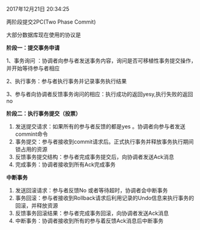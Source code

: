 2017年12月21日 20:34:25

两阶段提交2PC\(Two Phase Commit\)

大部分数据库现在使用的协议是

**阶段一：提交事务申请**

1、事务询问 ：协调者向参与者发送事务内容，询问是否可移植性事务提交操作，并开始等待参与者相应

2、执行事务：参与者执行事务并记录事务执行结果

3、参与者向协调者反馈事务询问的相应：执行成功的返回yesy,执行失败的返回no

**阶段二：执行事务提交（投票）**

1. 发送提交请求：如果所有的参与者反馈的都是yes 。协调者向参与者发送commint命令
2. 事务提交：参与者接收到commit请求后。正式执行事务并释放事务执行期间锁占用的资源
3. 反馈事务提交结构：参与者完成事务提交后，向协调者发送Ack消息
4. 完成事务：协调者接收到所有Ack完成事务

**中断事务**

1. 发送回滚请求：参与者反馈No 或者等待超时，协调者会中断事务
2. 事务回滚：参与者接收到Rollback请求后利用记录的Undo信息来执行事务的回滚，并释放资源
3. 反馈事务回滚结果：参与者完成事务回滚，向协调者发送Ack消息
4. 中断事务：协调者接收到所有的参与着反馈Ack消息后中断事务



